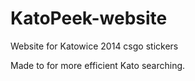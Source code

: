 # KatoPeek-website
Website for Katowice 2014 csgo stickers

Made to for more efficient Kato searching. 
